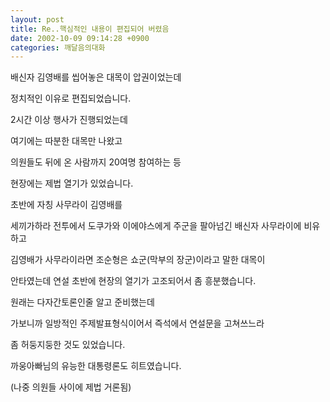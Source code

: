 ```yaml
---
layout: post
title: Re..핵심적인 내용이 편집되어 버렸음
date: 2002-10-09 09:14:28 +0900
categories: 깨달음의대화
---
```

배신자 김영배를 씹어놓은 대목이 압권이었는데
  
정치적인 이유로 편집되었습니다.
  

  
2시간 이상 행사가 진행되었는데
  
여기에는 따분한 대목만 나왔고
  
의원들도 뒤에 온 사람까지 20여명 참여하는 등
  
현장에는 제법 열기가 있었습니다.
  

  
초반에 자칭 사무라이 김영배를
  
세끼가하라 전투에서 도쿠가와 이에야스에게 주군을 팔아넘긴 배신자 사무라이에 비유하고
  
김영배가 사무라이라면 조순형은 쇼군(막부의 장군)이라고 말한 대목이
  
안타였는데 연설 초반에 현장의 열기가 고조되어서 좀 흥분했습니다.
  

  
원래는 다자간토론인줄 알고 준비했는데
  
가보니까 일방적인 주제발표형식이어서 즉석에서 연설문을 고쳐쓰느라
  
좀 허둥지둥한 것도 있었습니다.
  

  
까웅아빠님의 유능한 대통령론도 히트였습니다.
  
(나중 의원들 사이에 제법 거론됨)